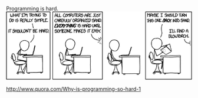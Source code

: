 Programming is hard.
![](img/xkcd-1349-shouldnt_be_hard.png)

http://www.quora.com/Why-is-programming-so-hard-1

